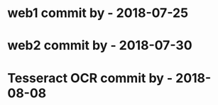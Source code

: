 # web1 commit by - 2018-07-25

# web2 commit by - 2018-07-30

# Tesseract OCR commit by - 2018-08-08

